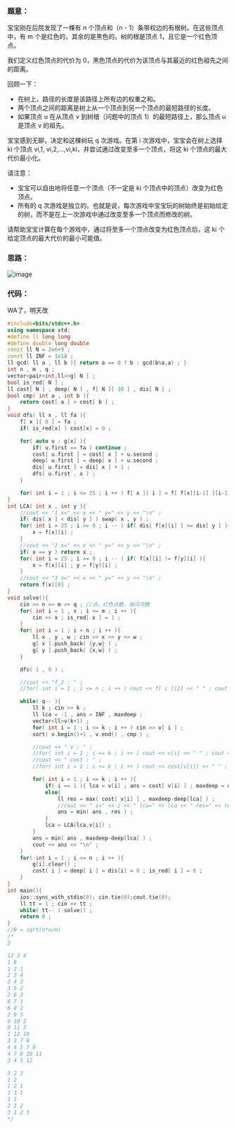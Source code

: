 ### 题意：

宝宝刚在后院发现了一棵有 n 个顶点和（n - 1）条带权边的有根树。在这些顶点中，有 m 个是红色的，其余的是黑色的。树的根是顶点 1，且它是一个红色顶点。

我们定义红色顶点的代价为 0，黑色顶点的代价为该顶点与其最近的红色祖先之间的距离。

回顾一下：
- 在树上，路径的长度是该路径上所有边的权重之和。
- 两个顶点之间的距离是树上从一个顶点到另一个顶点的最短路径的长度。
- 如果顶点 u 在从顶点 v 到树根（问题中的顶点 1）的最短路径上，那么顶点 u 是顶点 v 的祖先。

宝宝感到无聊，决定和这棵树玩 q 次游戏。在第 i 次游戏中，宝宝会在树上选择 ki 个顶点 vi,1, vi,2,...,vi,ki，并尝试通过改变至多一个顶点，将这 ki 个顶点的最大代价最小化。

请注意：
- 宝宝可以自由地将任意一个顶点（不一定是 ki 个顶点中的顶点）改变为红色顶点。
- 所有的 q 次游戏是独立的。也就是说，每次游戏中宝宝玩的树始终是初始给定的树，而不是在上一次游戏中通过改变至多一个顶点而修改的树。

请帮助宝宝计算在每个游戏中，通过将至多一个顶点改变为红色顶点后，这 ki 个给定顶点的最大代价的最小可能值。

### 思路：


![image](https://github.com/Sheepsheep1420/my_ACM/assets/97673966/40d3f45a-b70e-4a83-aa75-fd3820ddfcb1)



### 代码：
WA了，明天改
```cpp
#include<bits/stdc++.h>
using namespace std;
#define ll long long
#define double long double
const ll N = 2e6+9 ;
const ll INF = 1e18 ;
ll gcd( ll a , ll b ){ return a == 0 ? b : gcd(b%a,a) ; }
int n , m , q ;
vector<pair<int,ll>>g[ N ] ;
bool is_red[ N ] ;
ll cost[ N ] , deep[ N ] , f[ N ][ 30 ] , dis[ N ] ;
bool cmp( int a , int b ){
    return cost[ a ] > cost[ b ] ;
}
void dfs( ll x , ll fa ){
    f[ x ][ 0 ] = fa ;
    if( is_red[x] ) cost[x] = 0 ;

    for( auto u : g[x] ){
        if( u.first == fa ) continue ;
        cost[ u.first ] = cost[ x ] + u.second ;
        deep[ u.first ] = deep[ x ] + u.second ;
        dis[ u.first ] = dis[ x ] + 1 ;
        dfs( u.first , x ) ;
    }

    for( int i = 1 ; i <= 25 ; i ++ ) f[ x ][ i ] = f[ f[x][i-1] ][i-1] ;
}
int LCA( int x , int y ){
    //cout << "1 x=" << x << " y=" << y << "\n" ;
    if( dis[ x ] < dis[ y ] ) swap( x , y ) ;
    for( int i = 25 ; i >= 0 ; i -- ) if( dis[ f[x][i] ] >= dis[ y ] ){
        x = f[x][i] ;
    }
    //cout << "2 x=" << x << " y=" << y << "\n" ;
    if( x == y ) return x ;
    for( int i = 25 ; i >= 0 ; i -- ) if( f[x][i] != f[y][i] ){
        x = f[x][i] ; y = f[y][i] ;
    }
    //cout << "3 x=" << x << " y=" << y << "\n" ;
    return f[x][0] ;
}
void solve(){
    cin >> n >> m >> q ; //点，红色点数，询问次数
    for( int i = 1 , x ; i <= m ; i ++ ){
        cin >> x ; is_red[ x ] = 1 ;
    }
    for( int i = 1 ; i < n ; i ++ ){
        ll x , y , w ; cin >> x >> y >> w ;
        g[ x ].push_back( {y,w} ) ;
        g[ y ].push_back( {x,w} ) ;
    }

    dfs( 1 , 0 ) ;

    //cout << "f_2 : " ;
    //for( int i = 1 ; i <= n ; i ++ ) cout << f[ i ][2] << " " ; cout << "\n" ;

    while( q-- ){
        ll k ; cin >> k ;
        ll lca = -1 , ans = INF , maxdeep ;
        vector<ll>v(k+1) ;
        for( int i = 1 ; i <= k ; i ++ ) cin >> v[ i ] ;
        sort( v.begin()+1 , v.end() , cmp ) ;

        //cout << " v : " ;
        //for( int i = 1 ; i <= k ; i ++ ) cout << v[i] << " " ; cout << "\n" ;
        //cout << " cost : " ;
        //for( int i = 1 ; i <= k ; i ++ ) cout << cost[v[i]] << " " ; cout << "\n" ;

        for( int i = 1 ; i <= k ; i ++ ){
            if( i == 1 ){ lca = v[i] ; ans = cost[ v[i] ] ; maxdeep = deep[ v[i] ] ; continue ; }
            else{
                ll res = max( cost[ v[i] ] , maxdeep-deep[lca] ) ;
                //cout << " i=" << i << " lca=" << lca << " res=" << res << "\n" ;
                ans = min( ans , res ) ;
            }
            lca = LCA(lca,v[i]) ;
        }
        ans = min( ans , maxdeep-deep[lca] ) ;
        cout << ans << "\n" ;
    }
    for( int i = 1 ; i <= n ; i ++ ){
        g[i].clear() ;
        cost[ i ] = deep[ i ] = dis[i] = 0 ; is_red[ i ] = 0 ;
    }
}
int main(){
    ios::sync_with_stdio(0); cin.tie(0);cout.tie(0);
    ll tt = 1 ; cin >> tt ;
    while( tt-- ) solve() ;
    return 0 ;
}
//B = sqrt(n*n/m)
/*
2

12 2 4
1 9
1 2 1
2 3 4
3 4 3
3 5 2
2 6 2
6 7 1
6 8 2
2 9 5
9 10 2
9 11 3
1 12 10
3 3 7 8
4 4 5 7 8
4 7 8 10 11
3 4 5 12

3 2 3
1 2
1 2 1
1 3 1
1 1
2 1 2
3 1 2 3
*/
```
